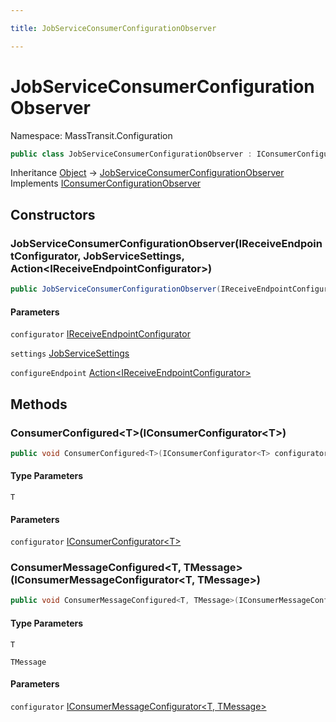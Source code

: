 ```yaml
---

title: JobServiceConsumerConfigurationObserver

---
```


# JobServiceConsumerConfigurationObserver

Namespace: MassTransit.Configuration

```csharp
public class JobServiceConsumerConfigurationObserver : IConsumerConfigurationObserver
```

Inheritance [Object](https://learn.microsoft.com/en-us/dotnet/api/system.object) → [JobServiceConsumerConfigurationObserver](../masstransit-configuration/jobserviceconsumerconfigurationobserver)<br/>
Implements [IConsumerConfigurationObserver](../../masstransit-abstractions/masstransit/iconsumerconfigurationobserver)

## Constructors

### **JobServiceConsumerConfigurationObserver(IReceiveEndpointConfigurator, JobServiceSettings, Action\<IReceiveEndpointConfigurator\>)**

```csharp
public JobServiceConsumerConfigurationObserver(IReceiveEndpointConfigurator configurator, JobServiceSettings settings, Action<IReceiveEndpointConfigurator> configureEndpoint)
```

#### Parameters

`configurator` [IReceiveEndpointConfigurator](../../masstransit-abstractions/masstransit/ireceiveendpointconfigurator)<br/>

`settings` [JobServiceSettings](../masstransit-jobservice/jobservicesettings)<br/>

`configureEndpoint` [Action\<IReceiveEndpointConfigurator\>](https://learn.microsoft.com/en-us/dotnet/api/system.action-1)<br/>

## Methods

### **ConsumerConfigured\<T\>(IConsumerConfigurator\<T\>)**

```csharp
public void ConsumerConfigured<T>(IConsumerConfigurator<T> configurator)
```

#### Type Parameters

`T`<br/>

#### Parameters

`configurator` [IConsumerConfigurator\<T\>](../../masstransit-abstractions/masstransit/iconsumerconfigurator-1)<br/>

### **ConsumerMessageConfigured\<T, TMessage\>(IConsumerMessageConfigurator\<T, TMessage\>)**

```csharp
public void ConsumerMessageConfigured<T, TMessage>(IConsumerMessageConfigurator<T, TMessage> configurator)
```

#### Type Parameters

`T`<br/>

`TMessage`<br/>

#### Parameters

`configurator` [IConsumerMessageConfigurator\<T, TMessage\>](../../masstransit-abstractions/masstransit/iconsumermessageconfigurator-2)<br/>
